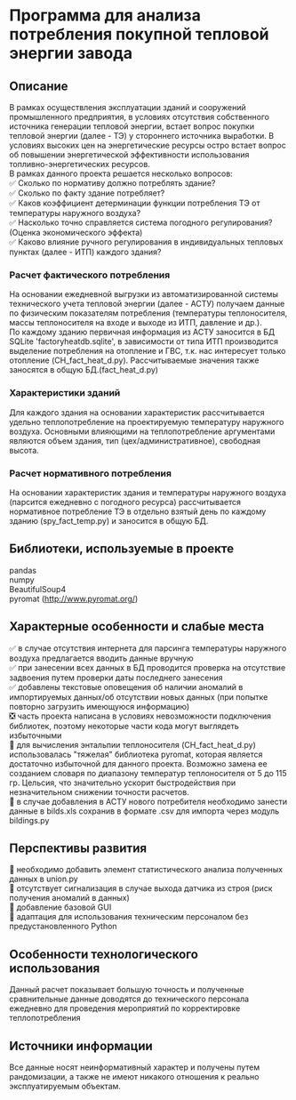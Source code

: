 # Программа для анализа потребления покупной тепловой энергии завода

## Описание
В рамках осуществления эксплуатации зданий и сооружений промышленного предприятия, в условиях отсутствия собственного источника генерации тепловой энергии, встает вопрос покупки тепловой энергии (далее - ТЭ) у стороннего источника выработки. В условиях высоких цен на энергетические ресурсы остро встает вопрос об повышении энергетической эффективности использования топливно-энергетических ресурсов.  
В рамках данного проекта решается несколько вопросов:  
:white_check_mark: Сколько по нормативу должно потреблять здание?  
:white_check_mark: Сколько по факту здание потребляет?  
:white_check_mark: Каков коэффициент детерминации функции потребления ТЭ от температуры наружного воздуха?  
:white_check_mark: Насколько точно справляется система погодного регулирования? (Оценка экономического эффекта)  
:white_check_mark: Каково влияние ручного регулирования в индивидуальных тепловых пунктах (далее - ИТП) каждого здания?  

### Расчет фактического потребления
На основании ежедневной выгрузки из автоматизированной системы технического учета тепловой энергии (далее - АСТУ) получаем данные по физическим показателям потребления (температуры теплоносителя, массы теплоносителя на входе и выходе из ИТП, давление и др.).  
По каждому зданию первичная информация из АСТУ заносится в БД SQLite 'factoryheatdb.sqlite', в зависимости от типа ИТП производится выделение потребления на отопление и ГВС, т.к. нас интересует только отопление (CH_fact_heat_d.py). Рассчитываемые значения также заносятся в общую БД.(fact_heat_d.py)

### Характеристики зданий
Для каждого здания на основании характеристик рассчитывается удельно теплопотребление на проектируемую температуру наружного воздуха. Основными влияющими на теплопотребление аргументами являются объем здания, тип (цех/административное), свободная высота.

### Расчет нормативного потребления
На основании характеристик здания и температуры наружного воздуха (парсится ежедневно с погодного ресурса) рассчитывается нормативное потребление ТЭ в отдельно взятый день по каждому зданию (spy_fact_temp.py) и заносится в общую БД.

## Библиотеки, используемые в проекте 

  pandas  
  numpy  
  BeautifulSoup4  
  pyromat (http://www.pyromat.org/)  

## Характерные особенности и слабые места

:white_check_mark: в случае отсутствия интернета для парсинга температуры наружного воздуха предлагается вводить данные вручную  
:white_check_mark: при занесении всех данных в БД проводится проверка на отсутствие задвоения путем проверки даты последнего занесения  
:white_check_mark: добавлены текстовые оповещения об наличии аномалий в импортируемых данных/об отсутствии новых данных (при попытке повторно загрузить имеющуюся информацию)  
:negative_squared_cross_mark: часть проекта написана в условиях невозможности подключения библиотек, поэтому некоторые части кода могут выглядеть избыточными   
:black_square_button: для вычисления энтальпии теплоносителя (CH_fact_heat_d.py) использовалась "тяжелая" библиотека pyromat, которая является достаточно избыточной для данного проекта. Возможно замена ее созданием словаря по диапазону температур теплоносителя от 5 до 115 гр. Цельсия, что значительно ускорит быстродействия при незначительном снижении точности расчетов.  
:black_square_button: в случае добавления в АСТУ нового потребителя необходимо занести данные в bilds.xls сохранив в формате .csv для импорта через модуль bildings.py  


## Перспективы развития
:black_square_button: необходимо добавить элемент статистического анализа полученных данных в union.py  
:black_square_button: отсутствует сигнализация в случае выхода датчика из строя (риск получения аномалий в данных)  
:black_square_button: добавление базовой GUI  
:black_square_button: адаптация для использования техническим персоналом без предустановленного Python  

## Особенности технологического использования
Данный расчет показывает большую точность и полученные сравнительные данные доводятся до технического персонала ежедневно для проведения мероприятий по корректировке теплопотребления

## Источники информации
Все данные носят неинформативный характер и получены путем рандомизации, а также не имеют никакого отношения к реально эксплуатируемым объектам.

